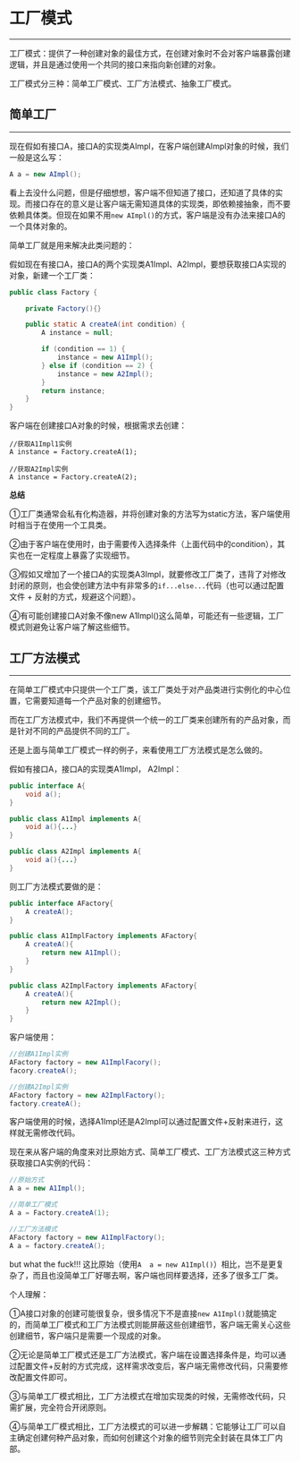 # 工厂模式

---

工厂模式：提供了一种创建对象的最佳方式，在创建对象时不会对客户端暴露创建逻辑，并且是通过使用一个共同的接口来指向新创建的对象。

工厂模式分三种：简单工厂模式、工厂方法模式、抽象工厂模式。

## 简单工厂

---

现在假如有接口A，接口A的实现类AImpl，在客户端创建AImpl对象的时候，我们一般是这么写：

```java
A a = new AImpl();
```

看上去没什么问题，但是仔细想想，客户端不但知道了接口，还知道了具体的实现。而接口存在的意义是让客户端无需知道具体的实现类，即依赖接抽象，而不要依赖具体类。但现在如果不用`new AImpl()`的方式，客户端是没有办法来接口A的一个具体对象的。

简单工厂就是用来解决此类问题的：

假如现在有接口A，接口A的两个实现类A1Impl、A2Impl，要想获取接口A实现的对象，新建一个工厂类：

```java
public class Factory {

    private Factory(){}

    public static A createA(int condition) {
        A instance = null;

        if (condition == 1) {
            instance = new A1Impl();
        } else if (condition == 2) {
            instance = new A2Impl();
        }
        return instance;
    }
}
```

客户端在创建接口A对象的时候，根据需求去创建：

```
//获取A1Impl1实例
A instance = Factory.createA(1);

//获取A2Impl实例
A instance = Factory.createA(2);
```

**总结**

①工厂类通常会私有化构造器，并将创建对象的方法写为static方法，客户端使用时相当于在使用一个工具类。

②由于客户端在使用时，由于需要传入选择条件（上面代码中的condition），其实也在一定程度上暴露了实现细节。

③假如又增加了一个接口A的实现类A3Impl，就要修改工厂类了，违背了对修改封闭的原则，也会使创建方法中有非常多的`if...else...`代码（也可以通过配置文件 + 反射的方式，规避这个问题）。

④有可能创建接口A对象不像new A1Impl\(\)这么简单，可能还有一些逻辑，工厂模式则避免让客户端了解这些细节。

## 工厂方法模式

---

在简单工厂模式中只提供一个工厂类，该工厂类处于对产品类进行实例化的中心位置，它需要知道每一个产品对象的创建细节。

而在工厂方法模式中，我们不再提供一个统一的工厂类来创建所有的产品对象，而是针对不同的产品提供不同的工厂。

还是上面与简单工厂模式一样的例子，来看使用工厂方法模式是怎么做的。

假如有接口A，接口A的实现类A1Impl， A2Impl：

```java
public interface A{
    void a();
}

public class A1Impl implements A{
    void a(){...}
}

public class A2Impl implements A{
    void a(){...}
}
```

则工厂方法模式要做的是：

```java
public interface AFactory{
    A createA();
}

public class A1ImplFactory implements AFactory{
    A createA(){
        return new A1Impl();
    }
}

public class A2ImplFactory implements AFactory{
    A createA(){
        return new A2Impl();
    }
}
```

客户端使用：

```java
//创建A1Impl实例
AFactory factory = new A1ImplFacory();
facory.createA();

//创建A2Impl实例
AFactory factory = new A2ImplFactory();
factory.createA();
```

客户端使用的时候，选择A1Impl还是A2Impl可以通过配置文件+反射来进行，这样就无需修改代码。

现在来从客户端的角度来对比原始方式、简单工厂模式、工厂方法模式这三种方式获取接口A实例的代码：

```java
//原始方式
A a = new A1Impl();

//简单工厂模式
A a = Factory.createA(1);

//工厂方法模式
AFactory factory = new A1ImplFactory();
A a = factory.createA();
```

but what the fuck!!! 这比原始（使用`A  a = new A1Impl()`）相比，岂不是更复杂了，而且也没简单工厂好哪去啊，客户端也同样要选择，还多了很多工厂类。

个人理解：

①A接口对象的创建可能很复杂，很多情况下不是直接`new A1Impl()`就能搞定的，而简单工厂模式和工厂方法模式则能屏蔽这些创建细节，客户端无需关心这些创建细节，客户端只是需要一个现成的对象。

②无论是简单工厂模式还是工厂方法模式，客户端在设置选择条件是，均可以通过配置文件+反射的方式完成，这样需求改变后，客户端无需修改代码，只需要修改配置文件即可。

③与简单工厂模式相比，工厂方法模式在增加实现类的时候，无需修改代码，只需扩展，完全符合开闭原则。

④与简单工厂模式相比，工厂方法模式的可以进一步解耦：它能够让工厂可以自主确定创建何种产品对象，而如何创建这个对象的细节则完全封装在具体工厂内部。





